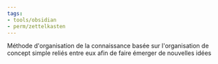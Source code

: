 ```yaml
---
tags:
- tools/obsidian
- perm/zettelkasten
---
```


Méthode d'organisation de la connaissance basée sur l'organisation de concept simple reliés entre eux afin de faire émerger de nouvelles idées